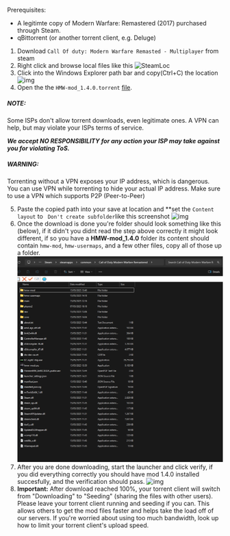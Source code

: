 
Prerequisites:
- A legitimte copy of Modern Warfare: Remastered (2017) purchased through Steam.
- qBittorrent (or another torrent client, e.g. Deluge)

1. Download `Call Of duty: Modern Warfare Remasted - Multiplayer` from steam
2. Right click and browse local files like this
![SteamLoc](/assets/images/Pasted_image_20250515113826.png)
3. Click into the Windows Explorer path bar and copy(Ctrl+C) the location
![img](/assets/images/Pasted_image_20250515113948.png)
4. Open the the `HMW-mod_1.4.0.torrent` [file](/HMW-mod_1.4.0.torrent).  

##### NOTE: 
Some ISPs don't allow torrent downloads, even legitimate ones. A VPN can help, but may violate your ISPs terms of service.  

***We accept NO RESPONSIBILITY for any action your ISP may take against you for violating ToS.***

##### WARNING: 
Torrenting without a VPN exposes your IP address, which is dangerous.  
You can use VPN while torrenting to hide your actual IP address. Make sure to use a VPN which supports P2P (Peer-to-Peer)

5. Paste the copied path into your save at location and **set the `Content layout` to ` Don't create subfolder`like this screenshot
![img](/assets/images/Pasted_image_20250515114428.png)
6. Once the download is done you're folder should look something like this (below), if it didn't you didnt read the step above correctly it might look different, if so you have a **HMW-mod_1.4.0** folder its content should contain `hmw-mod`, `hmw-usermaps`, and a few other files, copy all of those up a folder.
![img](/assets/images/post-download.png)  
7. After you are done downloading, start the launcher and click verify, if you did everything correctly you should have mod 1.4.0 installed succesfully, and the verification should pass.
![img](/assets/images/Launcher_done.png)
8. **Important:** After download reached 100%, your torrent client will switch from "Downloading" to "Seeding" (sharing the files with other users). Please leave your torrent client running and seeding if you can. This allows others to get the mod files faster and helps take the load off of our servers. If you're worried about using too much bandwidth, look up how to limit your torrent client's upload speed.